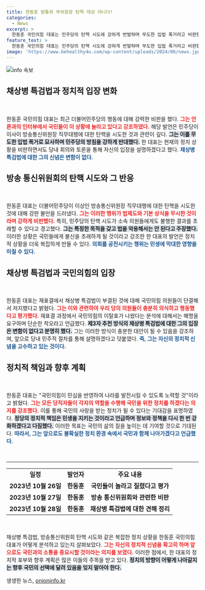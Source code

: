 ```yaml
---
title: 한동훈 방통위 부위원장 탄핵 대상 아니다!
categories:
  - News
excerpt: >
  한동훈 국민의힘 대표는 민주당의 탄핵 시도에 강하게 반발하며 무도한 입법 폭거라고 비판했다. 채상병 특검법에 대한 입장은 변하지 않았으며, 향후 민주적 절차를 통해 설명하겠다고 밝혔다.
feature_text: >
  한동훈 국민의힘 대표는 민주당의 탄핵 시도에 강하게 반발하며 무도한 입법 폭거라고 비판했다. 채상병 특검법에 대한 입장은 변하지 않았으며, 향후 민주적 절차를 통해 설명하겠다고 밝혔다.
image: 'https://www.behealthy4u.com/wp-content/uploads/2024/06/news.jpg'
---
```


<p><img src="https://www.behealthy4u.com/wp-content/uploads/2024/06/news.jpg" alt="info 속보" /></p>

<h2 data-ke-size="size26">채상병 특검법과 정치적 입장 변화</h2>

<p data-ke-size="size16">&nbsp;</p>

<p>한동훈 국민의힘 대표는 최근 더불어민주당의 행동에 대해 강력한 비판을 했다. <b><span style="color: #ee2323;">그는 언론과의 인터뷰에서 국민들이 이 상황에 놀라고 있다고 강조하였다.</span></b> 해당 발언은 민주당이 이사이 방송통신위원장 직무대행에 대한 탄핵을 시도한 것과 관련이 깊다. <b><span style="background-color: #21538527;">그는 이를 무도한 입법 폭거로 묘사하며 민주당의 방침을 강하게 반대했다.</span></b> 한 대표는 현재의 정치 상황을 비판하면서도 당내 회의와 토론을 통해 자신의 입장을 설명하겠다고 했다. <b><span style="color: #1a5490;">채상병 특검법에 대한 그의 신념은 변함이 없다.</span></b> </p>

<h2 data-ke-size="size26">방송 통신위원회의 탄핵 시도와 그 반응</h2>

<p data-ke-size="size16">&nbsp;</p>

<p>한동훈 대표는 더불어민주당이 이상인 방송통신위원장 직무대행에 대한 탄핵을 시도한 것에 대해 강한 불만을 드러냈다. <b><span style="color: #ee2323;">그는 이러한 행위가 법제도와 기본 상식을 무시한 것이라며 강하게 비판했다.</span></b> 특히, 민주당의 탄핵 시도가 소속 의원들에게도 불행한 결과를 초래할 수 있다고 경고했다. <b><span style="background-color: #21538527;">그는 특정한 목적을 갖고 법을 악용해서는 안 된다고 주장했다.</span></b> 이러한 상황은 국민들에게 불신을 초래하게 될 것이라고 강조한 한 대표의 발언은 정치적 상황을 더욱 복잡하게 만들 수 있다. <b><span style="color: #1a5490;">의회를 공전시키는 행위는 민생에 막대한 영향을 미칠 수 있다.</span></b></p>

<h2 data-ke-size="size26">채상병 특검법과 국민의힘의 입장</h2>

<p data-ke-size="size16">&nbsp;</p>

<p>한동훈 대표는 재표결에서 채상병 특검법이 부결된 것에 대해 국민의힘 의원들이 단결해서 저지했다고 밝혔다. <b><span style="color: #ee2323;">그는 이와 관련하여 우리 당의 의원들이 충분히 의식하고 행동했다고 평가했다.</span></b> 재표결 과정에서 국민의힘의 이탈표가 나왔다는 분석에 대해서는 해명을 요구하며 단순한 착오라고 언급했다. <b><span style="background-color: #21538527;">제3자 추천 방식의 채상병 특검법에 대한 그의 입장은 변함이 없다고 분명히 했다.</span></b> 그는 이러한 방식이 충분한 대안이 될 수 있음을 강조하며, 앞으로 당내 민주적 절차를 통해 설명하겠다고 덧붙였다. <b><span style="color: #1a5490;">즉, 그는 자신의 정치적 신념을 고수하고 있는 것이다.</span></b></p>

<h2 data-ke-size="size26">정치적 책임과 향후 계획</h2>

<p data-ke-size="size16">&nbsp;</p>

<p>한동훈 대표는 "국민의힘이 민심을 반영하여 나라를 발전시킬 수 있도록 노력할 것"이라고 밝혔다. <b><span style="color: #ee2323;">그는 모든 당직자들이 각자의 역할을 수행해 국민을 위한 정치를 하겠다는 의지를 강조했다.</span></b> 이를 통해 국민의 사랑을 받는 정치가 될 수 있다는 기대감을 표명하였다. <b><span style="background-color: #21538527;">정당의 정치적 책임은 민생을 지키는 것이라고 언급하며 정보와 정책을 다시 한 번 강화하겠다고 다짐했다.</span></b> 이러한 목표는 국민의 삶의 질을 높이는 데 기여할 것으로 기대된다. <b><span style="color: #1a5490;">따라서, 그는 앞으로도 불확실한 정치 환경 속에서 국민과 함께 나아가겠다고 언급했다.</span></b></p>

<p data-ke-size="size16">&nbsp;</p>

<hr />

<table style="width: 100%; border-collapse: collapse;">
<tbody>
<tr>
<td style="text-align: center; height: 17px;"><b>일정</b></td>
<td style="text-align: center; height: 17px;"><b>발언자</b></td>
<td style="text-align: center; height: 17px;"><b>주요 내용</b></td>
</tr>
<tr>
<td style="text-align: center; height: 17px;"><b>2023년 10월 26일</b></td>
<td style="text-align: center; height: 17px;"><b>한동훈</b></td>
<td style="text-align: center; height: 17px;"><b>국민들이 놀라고 질렸다고 평가</b></td>
</tr>
<tr>
<td style="text-align: center; height: 17px;"><b>2023년 10월 27일</b></td>
<td style="text-align: center; height: 17px;"><b>한동훈</b></td>
<td style="text-align: center; height: 17px;"><b>방송 통신위원회와 관련한 비판</b></td>
</tr>
<tr>
<td style="text-align: center; height: 17px;"><b>2023년 10월 28일</b></td>
<td style="text-align: center; height: 17px;"><b>한동훈</b></td>
<td style="text-align: center; height: 17px;"><b>채상병 특검법에 대한 견해 정리</b></td>
</tr>
</tbody>
</table>

<p data-ke-size="size16">&nbsp;</p>

<p>채상병 특검법, 방송통신위원회 탄핵 시도와 같은 복잡한 정치 상황을 한동훈 국민의힘 대표가 어떻게 분석하고 있는지 살펴보았다. <b><span style="color: #ee2323;">그는 자신의 정치적 신념을 확고히 하며 앞으로도 국민과의 소통을 중요시할 것이라는 의지를 보였다.</span></b> 이러한 점에서, 한 대표의 정치적 포부와 향후 계획은 많은 이들의 주목을 받고 있다. <b><span style="background-color: #21538527;">정치의 방향이 어떻게 나아갈지는 향후 국민의 선택에 달려 있음을 잊지 말아야 한다.</span></b></p>
생생한 뉴스, <a href="https://onioninfo.kr" rel="dofollow">onioninfo.kr</a>


